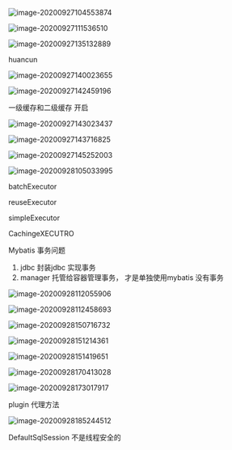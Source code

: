 ![image-20200927104553874](assets/image-20200927104553874.png)

![image-20200927111536510](assets/image-20200927111536510.png)

![image-20200927135132889](assets/image-20200927135132889.png)

huancun

![image-20200927140023655](assets/image-20200927140023655.png)

![image-20200927142459196](assets/image-20200927142459196.png)

一级缓存和二级缓存 开启

![image-20200927143023437](assets/image-20200927143023437.png)

![image-20200927143716825](assets/image-20200927143716825.png)

![image-20200927145252003](assets/image-20200927145252003.png)

![image-20200928105033995](assets/image-20200928105033995.png)

batchExecutor

reuseExecutor

simpleExecutor

CachingeXECUTRO  





Mybatis 事务问题

1.  jdbc  封装jdbc 实现事务
2. manager  托管给容器管理事务， 才是单独使用mybatis 没有事务

![image-20200928112055906](assets/image-20200928112055906.png)

![image-20200928112458693](assets/image-20200928112458693.png)

![image-20200928150716732](assets/image-20200928150716732.png)

![image-20200928151214361](assets/image-20200928151214361.png)

![image-20200928151419651](assets/image-20200928151419651.png)

![image-20200928170413028](assets/image-20200928170413028.png)

![image-20200928173017917](assets/image-20200928173017917.png)

plugin 代理方法

![image-20200928185244512](assets/image-20200928185244512.png)

DefaultSqlSession 不是线程安全的



